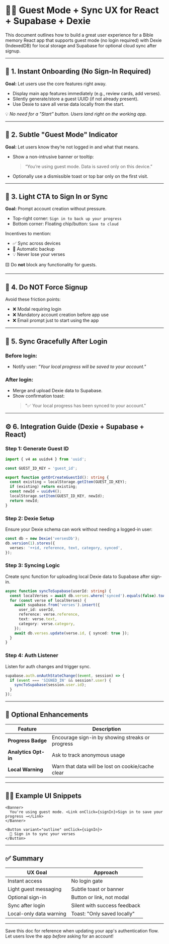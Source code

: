 # 🧑‍🚀 Guest Mode + Sync UX for React + Supabase + Dexie

This document outlines how to build a great user experience for a Bible memory React app that supports guest mode (no login required) with Dexie (IndexedDB) for local storage and Supabase for optional cloud sync after signup.

---

## 🔄 1. Instant Onboarding (No Sign-In Required)

**Goal:** Let users use the core features right away.

- Display main app features immediately (e.g., review cards, add verses).
- Silently generate/store a guest UUID (if not already present).
- Use Dexie to save all verse data locally from the start.

💡 *No need for a "Start" button. Users land right on the working app.*

---

## 🧭 2. Subtle "Guest Mode" Indicator

**Goal:** Let users know they’re not logged in and what that means.

- Show a non-intrusive banner or tooltip:

  > “You’re using guest mode. Data is saved only on this device.”

- Optionally use a dismissible toast or top bar only on the first visit.

---

## 🔐 3. Light CTA to Sign In or Sync

**Goal:** Prompt account creation without pressure.

- Top-right corner: `Sign in to back up your progress`
- Bottom corner: Floating chip/button: `Save to cloud`

Incentives to mention:

- ✅ Sync across devices
- 🔁 Automatic backup
- 💡 Never lose your verses

🟨 Do **not** block any functionality for guests.

---

## 🛑 4. Do NOT Force Signup

Avoid these friction points:

- ❌ Modal requiring login
- ❌ Mandatory account creation before app use
- ❌ Email prompt just to start using the app

---

## 💬 5. Sync Gracefully After Login

### Before login:

- Notify user: *"Your local progress will be saved to your account."*

### After login:

- Merge and upload Dexie data to Supabase.
- Show confirmation toast:
  > "✅ Your local progress has been synced to your account."

---

## ⚙️ 6. Integration Guide (Dexie + Supabase + React)

### Step 1: Generate Guest ID

```ts
import { v4 as uuidv4 } from 'uuid';

const GUEST_ID_KEY = 'guest_id';

export function getOrCreateGuestId(): string {
  const existing = localStorage.getItem(GUEST_ID_KEY);
  if (existing) return existing;
  const newId = uuidv4();
  localStorage.setItem(GUEST_ID_KEY, newId);
  return newId;
}
```

### Step 2: Dexie Setup

Ensure your Dexie schema can work without needing a logged-in user:

```ts
const db = new Dexie('versesDb');
db.version(1).stores({
  verses: '++id, reference, text, category, synced',
});
```

### Step 3: Syncing Logic

Create sync function for uploading local Dexie data to Supabase after sign-in.

```ts
async function syncToSupabase(userId: string) {
  const localVerses = await db.verses.where('synced').equals(false).toArray();
  for (const verse of localVerses) {
    await supabase.from('verses').insert({
      user_id: userId,
      reference: verse.reference,
      text: verse.text,
      category: verse.category,
    });
    await db.verses.update(verse.id, { synced: true });
  }
}
```

### Step 4: Auth Listener

Listen for auth changes and trigger sync.

```ts
supabase.auth.onAuthStateChange((event, session) => {
  if (event === 'SIGNED_IN' && session?.user) {
    syncToSupabase(session.user.id);
  }
});
```

---

## 🧪 Optional Enhancements

| Feature              | Description                                       |
| -------------------- | ------------------------------------------------- |
| **Progress Badge**   | Encourage sign-in by showing streaks or progress  |
| **Analytics Opt-in** | Ask to track anonymous usage                      |
| **Local Warning**    | Warn that data will be lost on cookie/cache clear |

---

## 🧑‍💻 Example UI Snippets

```tsx
<Banner>
  You're using guest mode. <Link onClick={signIn}>Sign in to save your progress →</Link>
</Banner>

<Button variant="outline" onClick={signIn}>
  🔐 Sign in to sync your verses
</Button>
```

---

## ✅ Summary

| UX Goal                 | Approach                     |
| ----------------------- | ---------------------------- |
| Instant access          | No login gate                |
| Light guest messaging   | Subtle toast or banner       |
| Optional sign-in        | Button or link, not modal    |
| Sync after login        | Silent with success feedback |
| Local-only data warning | Toast: "Only saved locally"  |

---

Save this doc for reference when updating your app's authentication flow. Let users love the app *before* asking for an account!

